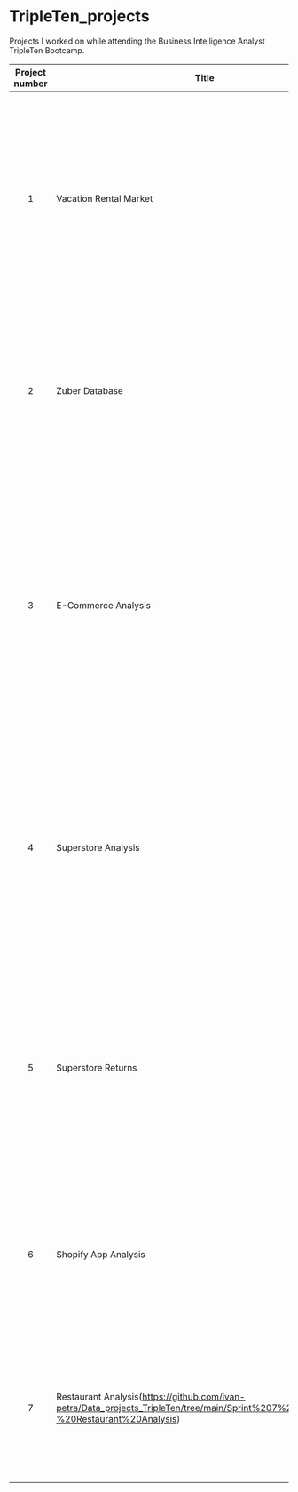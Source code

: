 # TripleTen_projects
Projects I worked on while attending the Business Intelligence Analyst TripleTen Bootcamp.


| Project number | Title | Description |
| :-----------: | ----------- |----------- |
| 1 |Vacation Rental Market| The project task was to help a client analyze the vacation rental market in the Manhattan borough of New York City and provide some guidance on what properties they should target |
| 2 |Zuber Database| The project task was to understand passenger preferences, and the impact of external factors on rides, and investigate the impact of weather on ride frequency |
| 3 |E-Commerce Analysis| The project task was to analyze user activity, create a conversion funnel to understand better how users interact with the website,  build acquisition cohorts for cohort analysis, and calculate the retention rate of the cohorts |
| 4 |Superstore Analysis| The project task was to identify the important centers of profit and loss for the superstore, provide insight into whether advertising is worth it, and finish off by looking to see if any items have abnormal returns |
| 5 |Superstore Returns| The project task was to prepare an analysis for the CEO of the Superstore to help them understand what is causing customers to return their orders and how to reduce the volume of returned orders |
| 6 |Shopify App Analysis| The project task was to review the landscape of apps on the Shopify platform and figure out what key factors play into the success of a Shopify app |
| 7 |Restaurant Analysis(https://github.com/ivan-petra/Data_projects_TripleTen/tree/main/Sprint%207%20Project%20-%20Restaurant%20Analysis)| The project task was to figure out what factors make restaurants more popular and what contributes to higher rating of the restaurant|
